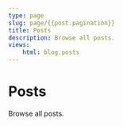 ```yaml
---
type: page
slug: page/{{post.pagination}}
title: Posts
description: Browse all posts.  
views:
    html: blog.posts
---
```


# Posts

Browse all posts.
